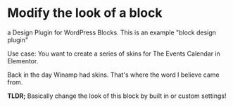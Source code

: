 # Modify the look of a block
a Design Plugin for WordPress Blocks. This is an example "block design plugin"

Use case: You want to create a series of skins for The Events Calendar in Elementor. 

Back in the day Winamp had skins. That's where the word I believe came from. 

**TLDR;** 
Basically change the look of this block by built in or custom settings!